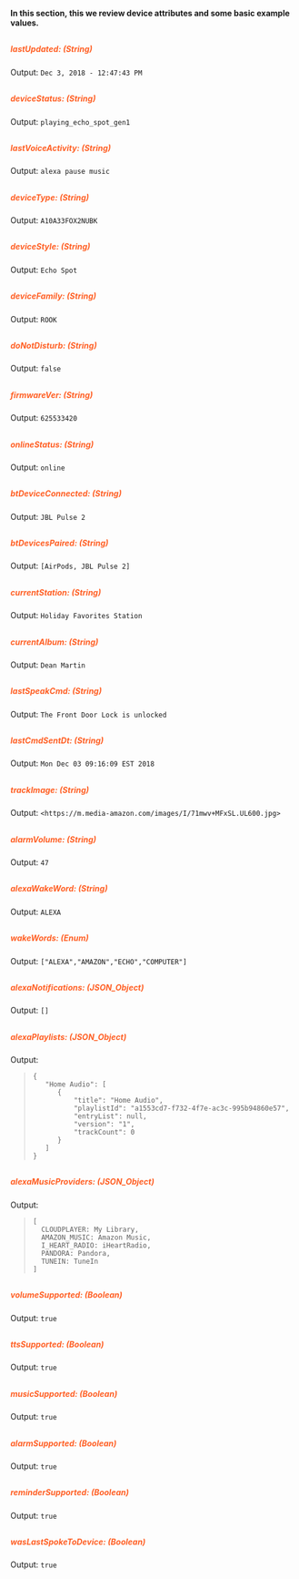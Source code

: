 **In this section, this we review device attributes and some basic example values.**

## <h5 style="color: #FF6025;">lastUpdated: (String)</h5>
Output: `Dec 3, 2018 - 12:47:43 PM`

## <h5 style="color: #FF6025;">deviceStatus: (String)</h5>
Output: `playing_echo_spot_gen1`

## <h5 style="color: #FF6025;">lastVoiceActivity: (String)</h5>
Output: `alexa pause music`

## <h5 style="color: #FF6025;">deviceType: (String)</h5>
Output: `A10A33FOX2NUBK`

## <h5 style="color: #FF6025;">deviceStyle: (String)</h5>
Output: `Echo Spot`

## <h5 style="color: #FF6025;">deviceFamily: (String)</h5>
Output: `ROOK`

## <h5 style="color: #FF6025;">doNotDisturb: (String)</h5>
Output: `false`

## <h5 style="color: #FF6025;">firmwareVer: (String)</h5>
Output: `625533420`

## <h5 style="color: #FF6025;">onlineStatus: (String)</h5>
Output: `online`

## <h5 style="color: #FF6025;">btDeviceConnected: (String)</h5>
Output: `JBL Pulse 2`

## <h5 style="color: #FF6025;">btDevicesPaired: (String)</h5>
Output: `[AirPods, JBL Pulse 2]`

## <h5 style="color: #FF6025;">currentStation: (String)</h5>
Output: `Holiday Favorites Station`

## <h5 style="color: #FF6025;">currentAlbum: (String)</h5>
Output: `Dean Martin`

## <h5 style="color: #FF6025;">lastSpeakCmd: (String)</h5>
Output: `The Front Door Lock is unlocked`

## <h5 style="color: #FF6025;">lastCmdSentDt: (String)</h5>
Output: `Mon Dec 03 09:16:09 EST 2018`

## <h5 style="color: #FF6025;">trackImage: (String)</h5>
Output: `<https://m.media-amazon.com/images/I/71mwv+MFxSL.UL600.jpg>`

## <h5 style="color: #FF6025;">alarmVolume: (String)</h5>
Output: `47`

## <h5 style="color: #FF6025;">alexaWakeWord: (String)</h5>
Output: `ALEXA`

## <h5 style="color: #FF6025;">wakeWords: (Enum)</h5>
Output: `["ALEXA","AMAZON","ECHO","COMPUTER"]`

## <h5 style="color: #FF6025;">alexaNotifications: (JSON_Object)</h5>
Output: `[]`

## <h5 style="color: #FF6025;">alexaPlaylists: (JSON_Object)</h5>
Output:
>`{`\
`   "Home Audio": [`\
`      {`\
`          "title": "Home Audio",`\
`          "playlistId": "a1553cd7-f732-4f7e-ac3c-995b94860e57",`\
`          "entryList": null,`\
`          "version": "1",`\
`          "trackCount": 0`\
`      }`\
`   ]`\
`}`

## <h5 style="color: #FF6025;">alexaMusicProviders: (JSON_Object)</h5>
Output:  
>`[`\
`  CLOUDPLAYER: My Library,`\
`  AMAZON_MUSIC: Amazon Music,`\
`  I_HEART_RADIO: iHeartRadio,`\
`  PANDORA: Pandora,`\
`  TUNEIN: TuneIn`\
`]`

## <h5 style="color: #FF6025;">volumeSupported: (Boolean)</h5>
Output: `true`

## <h5 style="color: #FF6025;">ttsSupported: (Boolean)</h5>
Output: `true`

## <h5 style="color: #FF6025;">musicSupported: (Boolean)</h5>
Output: `true`

## <h5 style="color: #FF6025;">alarmSupported: (Boolean)</h5>
Output: `true`

## <h5 style="color: #FF6025;">reminderSupported: (Boolean)</h5>
Output: `true`

## <h5 style="color: #FF6025;">wasLastSpokeToDevice: (Boolean)</h5>
Output: `true`
